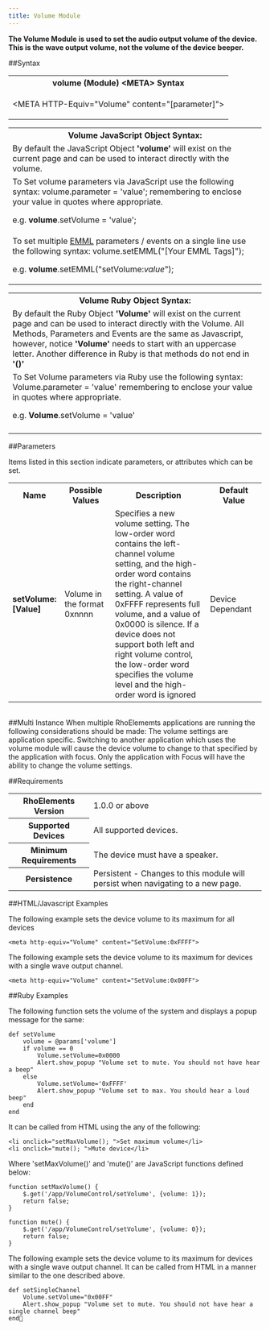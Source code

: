```yaml
---
title: Volume Module
---
```



<b>
The Volume Module is used to set the audio output volume of the device. This is the wave output volume, not the volume of the device beeper.
</b>

##Syntax

<table class="re-table"><tr><th class="tableHeading">volume (Module) &lt;META&gt; Syntax
</th></tr><tr><td class="clsSyntaxCells clsOddRow"><p>&lt;META HTTP-Equiv="Volume" content="[parameter]"&gt;</p></td></tr></table>
<table class="re-table"><tr><th class="tableHeading">Volume JavaScript Object Syntax:</th></tr><tr><td class="clsSyntaxCells clsOddRow">
By default the JavaScript Object <b>'volume'</b> will exist on the current page and can be used to interact directly with the volume.
</td></tr><tr><td class="clsSyntaxCells clsEvenRow">
To Set volume parameters via JavaScript use the following syntax: volume.parameter = 'value'; remembering to enclose your value in quotes where appropriate.  
<P />e.g. <b>volume</b>.setVolume = 'value';
</td></tr><tr><td class="clsSyntaxCells clsOddRow">							
To set multiple <a href="/rhoelements/EMMLOverview">EMML</a> parameters / events on a single line use the following syntax: volume.setEMML("[Your EMML Tags]");
<P />
e.g. <b>volume</b>.setEMML("setVolume:<i>value</i>");							
</td></tr></table>

<table class="re-table"><tr><th class="tableHeading">Volume Ruby Object Syntax:</th></tr><tr><td class="clsSyntaxCells clsOddRow">
By default the Ruby Object <b>'Volume'</b> will exist on the current page and can be used to interact directly with the Volume. All Methods, Parameters and Events are the same as Javascript, however, notice <b>'Volume'</b> needs to start with an uppercase letter. Another difference in Ruby is that methods do not end in <b>'()'</b></td></tr><tr><td class="clsSyntaxCells clsEvenRow">
To Set Volume parameters via Ruby use the following syntax: Volume.parameter = 'value' remembering to enclose your value in quotes where appropriate.  
<P />e.g. <b>Volume</b>.setVolume = 'value'
</td></tr><tr><td class="clsSyntaxCells clsOddRow" /></tr></table>




##Parameters


Items listed in this section indicate parameters, or attributes which can be set.
<table class="re-table"><col width="20%" /><col width="20%" /><col width="38%" /><col width="22%" /><tr><th class="tableHeading">Name</th><th class="tableHeading">Possible Values</th><th class="tableHeading">Description</th><th class="tableHeading">Default Value</th></tr><tr><td class="clsSyntaxCells clsOddRow"><b>setVolume:[Value]
</b></td><td class="clsSyntaxCells clsOddRow">Volume in the format 0xnnnn</td><td class="clsSyntaxCells clsOddRow">Specifies a new volume setting. The low-order word contains the left-channel volume setting, and the high-order word contains the right-channel setting. A value of 0xFFFF represents full volume, and a value of 0x0000 is silence.  If a device does not support both left and right volume control, the low-order word specifies the volume level and the high-order word is ignored</td><td class="clsSyntaxCells clsOddRow">Device Dependant</td></tr></table>
<table class="re-table"><col width="78%" /><col width="8%" /><col width="1%" /><col width="5%" /><col width="1%" /><col width="5%" /><col width="2%" /></table>


##Multi Instance
When multiple RhoElememts applications are running the following considerations should be made: The volume settings are application specific.  Switching to another application which uses the volume module will cause the device volume to change to that specified by the application with focus. Only the application with Focus will have the ability to change the volume settings.



##Requirements

<table class="re-table"><tr><th class="tableHeading">RhoElements Version</th><td class="clsSyntaxCell clsEvenRow">1.0.0 or above
</td></tr><tr><th class="tableHeading">Supported Devices</th><td class="clsSyntaxCell clsOddRow">All supported devices.</td></tr><tr><th class="tableHeading">Minimum Requirements</th><td class="clsSyntaxCell clsOddRow">The device must have a speaker.</td></tr><tr><th class="tableHeading">Persistence</th><td class="clsSyntaxCell clsEvenRow">Persistent - Changes to this module will persist when navigating to a new page.</td></tr></table>


##HTML/Javascript Examples

The following example sets the device volume to its maximum for all devices

	<meta http-equiv="Volume" content="SetVolume:0xFFFF">
	
The following example sets the device volume to its maximum for devices with a single wave output channel.

	<meta http-equiv="Volume" content="SetVolume:0x00FF">
	


##Ruby Examples

The following function sets the volume of the system and displays a popup message for the same: 

	def setVolume
		volume = @params['volume']
		if volume == 0
			Volume.setVolume=0x0000
			Alert.show_popup "Volume set to mute. You should not have hear a beep"
		else
			Volume.setVolume='0xFFFF'
			Alert.show_popup "Volume set to max. You should hear a loud beep"
		end    
	end

It can be called from HTML using the any of the following: 

	<li onclick="setMaxVolume(); ">Set maximum volume</li>
    <li onclick="mute(); ">Mute device</li>
	
Where 'setMaxVolume()' and 'mute()' are JavaScript functions defined below: 

	function setMaxVolume() {
		$.get('/app/VolumeControl/setVolume', {volume: 1});
		return false;
	}

	function mute() {
		$.get('/app/VolumeControl/setVolume', {volume: 0});
		return false;
	}
	
The following example sets the device volume to its maximum for devices with a single wave output channel. It can be called from HTML in a manner similar to the one described above.

	def setSingleChannel
		Volume.setVolume="0x00FF"
		Alert.show_popup "Volume set to mute. You should not have hear a single channel beep"
	end
